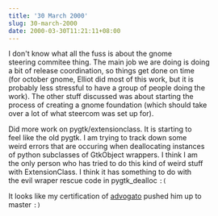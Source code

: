 ```yaml
---
title: '30 March 2000'
slug: 30-march-2000
date: 2000-03-30T11:21:11+08:00
---
```


I don\'t know what all the fuss is about the gnome\
steering commitee thing. The main job we are doing is doing\
a bit of release coordination, so things get done on time\
(for october gnome, Elliot did most of this work, but it is\
probably less stressful to have a group of people doing the\
work). The other stuff discussed was about starting the\
process of creating a gnome foundation (which should take\
over a lot of what steercom was set up for).

Did more work on pygtk/extensionclass. It is starting to\
feel like the old pygtk. I am trying to track down some\
weird errors that are occuring when deallocating instances\
of python subclasses of GtkObject wrappers. I think I am\
the only person who has tried to do this kind of weird stuff\
with ExtensionClass. I think it has something to do with\
the evil wraper rescue code in pygtk\_dealloc `:(`

It looks like my certification of
[advogato](http://www.advogato.org/person/advogato/) pushed him up to\
master `:)`
